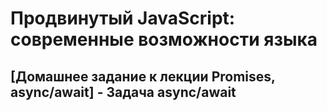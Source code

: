 # Продвинутый JavaScript: современные возможности языка
## [Домашнее задание к лекции Promises, async/await] - Задача async/await
